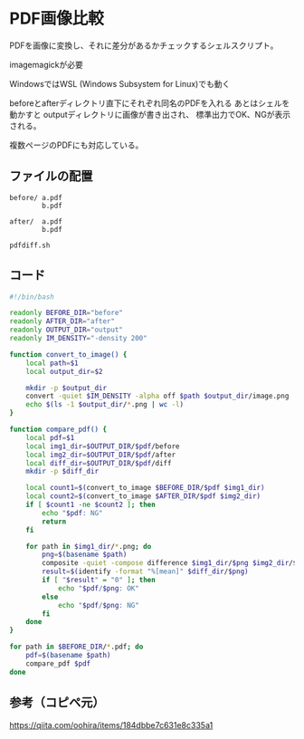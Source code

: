 # PDF画像比較

PDFを画像に変換し、それに差分があるかチェックするシェルスクリプト。

imagemagickが必要

WindowsではWSL (Windows Subsystem for Linux)でも動く

beforeとafterディレクトリ直下にそれぞれ同名のPDFを入れる
あとはシェルを動かすと
outputディレクトリに画像が書き出され、
標準出力でOK、NGが表示される。

複数ページのPDFにも対応している。


## ファイルの配置

```
before/ a.pdf
        b.pdf
      
after/  a.pdf
        b.pdf
        
pdfdiff.sh
```

## コード
```sh
#!/bin/bash

readonly BEFORE_DIR="before"
readonly AFTER_DIR="after"
readonly OUTPUT_DIR="output"
readonly IM_DENSITY="-density 200"

function convert_to_image() {
    local path=$1
    local output_dir=$2

    mkdir -p $output_dir
    convert -quiet $IM_DENSITY -alpha off $path $output_dir/image.png
    echo $(ls -1 $output_dir/*.png | wc -l)
}

function compare_pdf() {
    local pdf=$1
    local img1_dir=$OUTPUT_DIR/$pdf/before
    local img2_dir=$OUTPUT_DIR/$pdf/after
    local diff_dir=$OUTPUT_DIR/$pdf/diff
    mkdir -p $diff_dir

    local count1=$(convert_to_image $BEFORE_DIR/$pdf $img1_dir)
    local count2=$(convert_to_image $AFTER_DIR/$pdf $img2_dir)
    if [ $count1 -ne $count2 ]; then
        echo "$pdf: NG"
        return
    fi

    for path in $img1_dir/*.png; do
        png=$(basename $path)
        composite -quiet -compose difference $img1_dir/$png $img2_dir/$png $diff_dir/$png
        result=$(identify -format "%[mean]" $diff_dir/$png)
        if [ "$result" = "0" ]; then
            echo "$pdf/$png: OK"
        else
            echo "$pdf/$png: NG"
        fi
    done
}

for path in $BEFORE_DIR/*.pdf; do
    pdf=$(basename $path)
    compare_pdf $pdf
done
```

## 参考（コピペ元）
https://qiita.com/oohira/items/184dbbe7c631e8c335a1
